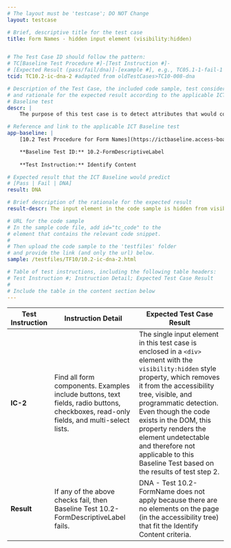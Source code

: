 ```yaml
---
# The layout must be 'testcase'; DO NOT Change
layout: testcase

# Brief, descriptive title for the test case
title: Form Names - hidden input element (visibility:hidden)


# The Test Case ID should follow the pattern: 
# TC[Baseline Test Procedure #]-[Test Instruction #]-
# [Expected Result (pass/fail/dna)]-[example #], e.g., TC05.1-1-fail-1
tcid: TC10.2-ic-dna-2 #adapted from oldTestCases>TC10-008-dna

# Description of the Test Case, the included code sample, test considerations,
# and rationale for the expected result according to the applicable ICT
# Baseline test
descr: | 
    The purpose of this test case is to detect attributes that would contribute to the accessible name and accessible description computation and calculate the text alternative for input elements. The input element in the code sample does not present itself via the Accessibility tree/Accessibility object model (AOM), visually, or programmatically and consequently cannot be identified by the tester within the current test process. Consequently, a successful test should indicate that this test does not apply to Baseline Test 10.2 FormDescriptiveLabel.

# Reference and link to the applicable ICT Baseline test
app-baseline: | 
    [10.2 Test Procedure for Form Names](https://ictbaseline.access-board.gov/10Forms/#102-test-procedure-for-form-names)

    **Baseline Test ID:** 10.2-FormDescriptiveLabel
    
    **Test Instruction:** Identify Content

# Expected result that the ICT Baseline would predict
# [Pass | Fail | DNA]
result: DNA

# Brief description of the rationale for the expected result
result-descr: The input element in the code sample is hidden from visibility and from the accessibility tree; therefore there are no elements on the page that fit the Identify Content criteria.

# URL for the code sample
# In the sample code file, add id="tc_code" to the 
# element that contains the relevant code snippet.
#
# Then upload the code sample to the 'testfiles' folder 
# and provide the link (and only the url) below.
sample: /testfiles/TF10/10.2-ic-dna-2.html

# Table of test instructions, including the following table headers: 
# Test Instruction #; Instruction Detail; Expected Test Case Result
#
# Include the table in the content section below
---
```

| Test Instruction | Instruction Detail | Expected Test Case Result |
|------------------|--------------------|---------------------------|
| **IC-2** | Find all form components. Examples include buttons, text fields, radio buttons, checkboxes, read-only fields, and multi-select lists. | The single input element in this test case is enclosed in a `<div>` element with the `visibility:hidden` style property, which removes it from the accessibility tree, visible, and programmatic detection. Even though the code exists in the DOM, this property renders the element undetectable and therefore not applicable to this Baseline Test based on the results of test step 2. |
| **Result** | If any of the above checks fail, then Baseline Test 10.2-FormDescriptiveLabel fails. | DNA - Test 10.2-FormName does not apply because there are no elements on the page (in the accessibility tree) that fit the Identify Content criteria.  |
